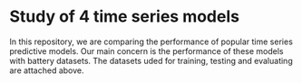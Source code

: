 # Study of 4 time series models

In this repository, we are comparing the performance of popular time series predictive models.
Our main concern is the performance of these models with battery datasets.
The datasets uded for training, testing and evaluating are attached above.
